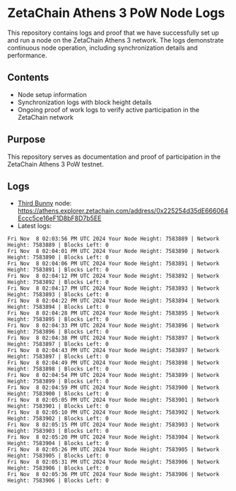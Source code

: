 # ZetaChain Athens 3 PoW Node Logs
This repository contains logs and proof that we have successfully set up and run a node on the ZetaChain Athens 3 network. The logs demonstrate continuous node operation, including synchronization details and performance.

## Contents
- Node setup information
- Synchronization logs with block height details
- Ongoing proof of work logs to verify active participation in the ZetaChain network

## Purpose
This repository serves as documentation and proof of participation in the ZetaChain Athens 3 PoW testnet.

## Logs

- [Third Bunny](https://thirdbunny.xyz/) node: https://athens.explorer.zetachain.com/address/0x225254d35dE666064Eccc5ce16eF1D8bF8D7b5EE
- Latest logs:
```
Fri Nov  8 02:03:56 PM UTC 2024 Your Node Height: 7583889 | Network Height: 7583889 | Blocks Left: 0
Fri Nov  8 02:04:01 PM UTC 2024 Your Node Height: 7583890 | Network Height: 7583890 | Blocks Left: 0
Fri Nov  8 02:04:06 PM UTC 2024 Your Node Height: 7583891 | Network Height: 7583891 | Blocks Left: 0
Fri Nov  8 02:04:12 PM UTC 2024 Your Node Height: 7583892 | Network Height: 7583892 | Blocks Left: 0
Fri Nov  8 02:04:17 PM UTC 2024 Your Node Height: 7583893 | Network Height: 7583893 | Blocks Left: 0
Fri Nov  8 02:04:22 PM UTC 2024 Your Node Height: 7583894 | Network Height: 7583894 | Blocks Left: 0
Fri Nov  8 02:04:28 PM UTC 2024 Your Node Height: 7583895 | Network Height: 7583895 | Blocks Left: 0
Fri Nov  8 02:04:33 PM UTC 2024 Your Node Height: 7583896 | Network Height: 7583896 | Blocks Left: 0
Fri Nov  8 02:04:38 PM UTC 2024 Your Node Height: 7583897 | Network Height: 7583897 | Blocks Left: 0
Fri Nov  8 02:04:43 PM UTC 2024 Your Node Height: 7583897 | Network Height: 7583897 | Blocks Left: 0
Fri Nov  8 02:04:49 PM UTC 2024 Your Node Height: 7583898 | Network Height: 7583898 | Blocks Left: 0
Fri Nov  8 02:04:54 PM UTC 2024 Your Node Height: 7583899 | Network Height: 7583899 | Blocks Left: 0
Fri Nov  8 02:04:59 PM UTC 2024 Your Node Height: 7583900 | Network Height: 7583900 | Blocks Left: 0
Fri Nov  8 02:05:05 PM UTC 2024 Your Node Height: 7583901 | Network Height: 7583901 | Blocks Left: 0
Fri Nov  8 02:05:10 PM UTC 2024 Your Node Height: 7583902 | Network Height: 7583902 | Blocks Left: 0
Fri Nov  8 02:05:15 PM UTC 2024 Your Node Height: 7583903 | Network Height: 7583903 | Blocks Left: 0
Fri Nov  8 02:05:20 PM UTC 2024 Your Node Height: 7583904 | Network Height: 7583904 | Blocks Left: 0
Fri Nov  8 02:05:26 PM UTC 2024 Your Node Height: 7583905 | Network Height: 7583905 | Blocks Left: 0
Fri Nov  8 02:05:31 PM UTC 2024 Your Node Height: 7583906 | Network Height: 7583906 | Blocks Left: 0
Fri Nov  8 02:05:36 PM UTC 2024 Your Node Height: 7583906 | Network Height: 7583906 | Blocks Left: 0
```
